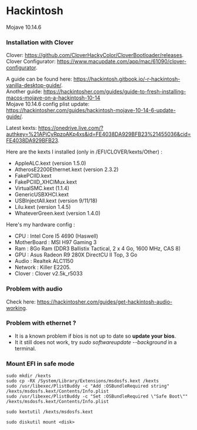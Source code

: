 # Hackintosh
Mojave 10.14.6

### Installation with Clover
Clover: https://github.com/CloverHackyColor/CloverBootloader/releases.   
Clover Configurator: https://www.macupdate.com/app/mac/61090/clover-configurator.   

A guide can be found here: https://hackintosh.gitbook.io/-r-hackintosh-vanilla-desktop-guide/.    
Another guide: https://hackintosher.com/guides/guide-to-fresh-installing-macos-mojave-on-a-hackintosh-10-14    
Mojave 10.14.6 config plist update: https://hackintosher.com/guides/hackintosh-mojave-10-14-6-update-guide/.        

Latest kexts: https://onedrive.live.com/?authkey=%21APjCyRpzoAKp4xs&id=FE4038DA929BFB23%21455036&cid=FE4038DA929BFB23.    

Here are the kexts I installed (only in /EFI/CLOVER/kexts/Other) :     
- AppleALC.kext (version 1.5.0)    
- AtherosE2200Ethernet.kext (version 2.3.2)    
- FakePCIID.kext    
- FakePCIID_XHCIMux.kext     
- VirtualSMC.kext (1.1.4)    
- GenericUSBXHCI.kext      
- USBInjectAll.kext (version 9/11/18)    
- Lilu.kext (version 1.4.5)
- WhateverGreen.kext (version 1.4.0)     

Here's my hardware config :   
- CPU : Intel Core I5 4690 (Haswell)   
- MotherBoard : MSI H97 Gaming 3    
- Ram : 8Go Ram (DDR3 Ballistix Tactical, 2 x 4 Go, 1600 MHz, CAS 8)    
- GPU : Asus Radeon R9 280X DirectCU II Top, 3 Go     
- Audio : Realtek ALC1150  
- Network : Killer E2205.   
- Clover : Clover v2.5k_r5033    

### Problem with audio
Check here: https://hackintosher.com/guides/get-hackintosh-audio-working.              

### Problem with ethernet ?
- It is a known problem if bios is not up to date so **update your bios**.    
- It it still does not work, try _sudo softwareupdate --background_ in a terminal.    

### Mount EFI in safe mode
```
sudo mkdir /kexts                
sudo cp -RX /System/Library/Extensions/msdosfs.kext /kexts
sudo /usr/libexec/PlistBuddy -c "Add :OSBundleRequired string" /kexts/msdosfs.kext/Contents/Info.plist
sudo /usr/libexec/PlistBuddy -c "Set :OSBundleRequired \"Safe Boot\"" /kexts/msdosfs.kext/Contents/Info.plist
```

```
sudo kextutil /kexts/msdosfs.kext
```

```
sudo diskutil mount <disk>
```
